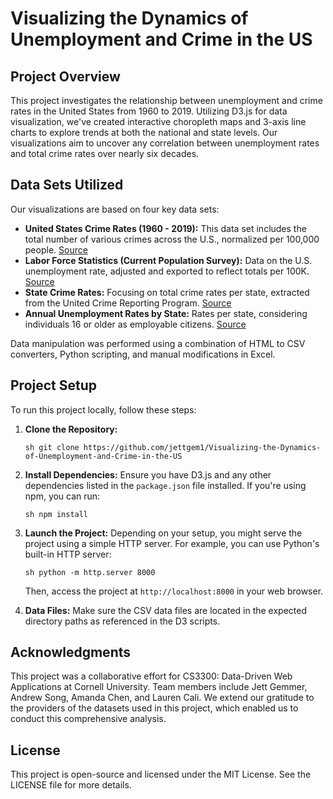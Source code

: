 
# Visualizing the Dynamics of Unemployment and Crime in the US

## Project Overview

This project investigates the relationship between unemployment and crime rates in the United States from 1960 to 2019. Utilizing D3.js for data visualization, we've created interactive choropleth maps and 3-axis line charts to explore trends at both the national and state levels. Our visualizations aim to uncover any correlation between unemployment rates and total crime rates over nearly six decades.

## Data Sets Utilized

Our visualizations are based on four key data sets:

- **United States Crime Rates (1960 - 2019):** This data set includes the total number of various crimes across the U.S., normalized per 100,000 people. [Source](https://www.disastercenter.com/crime/uscrime.htm)
- **Labor Force Statistics (Current Population Survey):** Data on the U.S. unemployment rate, adjusted and exported to reflect totals per 100K. [Source](https://data.bls.gov/timeseries/LNS14000000)
- **State Crime Rates:** Focusing on total crime rates per state, extracted from the United Crime Reporting Program. [Source](https://corgis-edu.github.io/corgis/csv/state_crime/)
- **Annual Unemployment Rates by State:** Rates per state, considering individuals 16 or older as employable citizens. [Source](https://www.icip.iastate.edu/tables/employment/unemployment-states)

Data manipulation was performed using a combination of HTML to CSV converters, Python scripting, and manual modifications in Excel.

## Project Setup

To run this project locally, follow these steps:

1. **Clone the Repository:**
   ```
   sh git clone https://github.com/jettgem1/Visualizing-the-Dynamics-of-Unemployment-and-Crime-in-the-US
   ```
2. **Install Dependencies:**
   Ensure you have D3.js and any other dependencies listed in the `package.json` file installed. If you're using npm, you can run:
   ```
   sh npm install
   ```
3. **Launch the Project:**
   Depending on your setup, you might serve the project using a simple HTTP server. For example, you can use Python's built-in HTTP server:
   ```
   sh python -m http.server 8000
   ```
   Then, access the project at `http://localhost:8000` in your web browser.

4. **Data Files:**
   Make sure the CSV data files are located in the expected directory paths as referenced in the D3 scripts.

## Acknowledgments

This project was a collaborative effort for CS3300: Data-Driven Web Applications at Cornell University. Team members include Jett Gemmer, Andrew Song, Amanda Chen, and Lauren Cali. We extend our gratitude to the providers of the datasets used in this project, which enabled us to conduct this comprehensive analysis.

## License

This project is open-source and licensed under the MIT License. See the LICENSE file for more details.